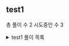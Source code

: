 ## test1



총 풀이 수 2
시도중인 수 3

<details> <summary>test1 풀이 목록</summary>

<details> <summary>Lv 1</summary>

[입출력 문제](https://www.google.com/) 

[입출력 문제2](https://www.google.com/)

[입출력 문제3](/Softeer/Lv1/Clear/AB.java)
</details>

<details> <summary>Lv 2</summary>

[입출력2 문제](https://www.google.com/)

[입출력2 문제2](https://www.google.com/)

[입출력2 문제3](https://www.google.com/)
</details>

</details>

